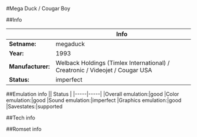 #Mega Duck / Cougar Boy

##Info

||Info|
|-----|-----|
|**Setname:**|megaduck
|**Year:**|1993
|**Manufacturer:**|Welback Holdings (Timlex International) / Creatronic / Videojet / Cougar USA
|**Status:**|imperfect

##Emulation info
|| Status |
|-----|-----|
|Overall emulation:|good
|Color emulation:|good
|Sound emulation:|imperfect
|Graphics emulation:|good
|Savestates:|supported

##Tech info

##Romset info

<!--- START OF EDITED COMMENT DO NOT TOUCH TEXT ABOVE-->
